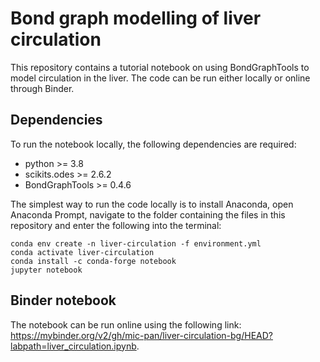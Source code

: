 # Bond graph modelling of liver circulation
This repository contains a tutorial notebook on using BondGraphTools to model circulation in the liver. The code can be run either locally or online through Binder.

## Dependencies
To run the notebook locally, the following dependencies are required:
- python >= 3.8
- scikits.odes >= 2.6.2
- BondGraphTools >= 0.4.6

The simplest way to run the code locally is to install Anaconda, open Anaconda Prompt, navigate to the folder containing the files in this repository and enter the following into the terminal:
```
conda env create -n liver-circulation -f environment.yml
conda activate liver-circulation
conda install -c conda-forge notebook
jupyter notebook
```

## Binder notebook
The notebook can be run online using the following link: https://mybinder.org/v2/gh/mic-pan/liver-circulation-bg/HEAD?labpath=liver_circulation.ipynb.